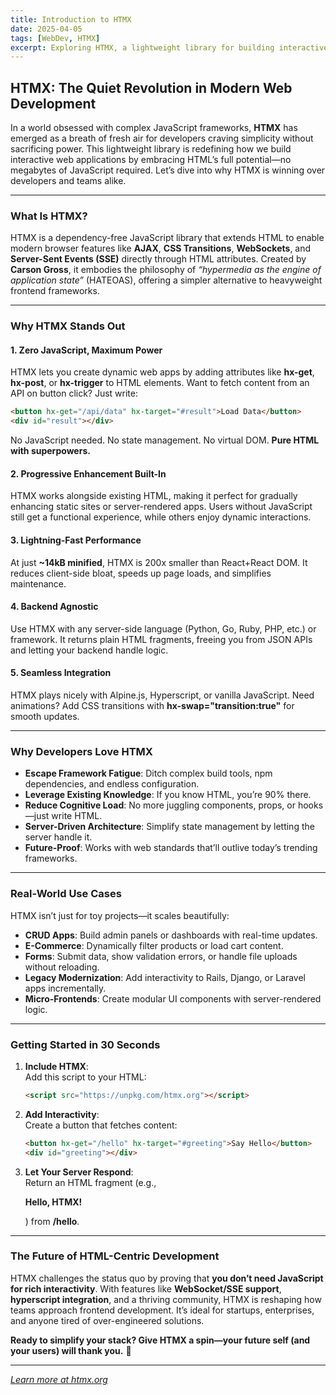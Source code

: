 ```yaml
---
title: Introduction to HTMX
date: 2025-04-05
tags: [WebDev, HTMX]
excerpt: Exploring HTMX, a lightweight library for building interactive web applications by embracing HTML’s full potential.
---
```


## HTMX: The Quiet Revolution in Modern Web Development

In a world obsessed with complex JavaScript frameworks, **HTMX** has emerged as
a breath of fresh air for developers craving simplicity without sacrificing
power. This lightweight library is redefining how we build interactive web
applications by embracing HTML’s full potential—no megabytes of JavaScript
required. Let’s dive into why HTMX is winning over developers and teams alike.

---

### What Is HTMX?

HTMX is a dependency-free JavaScript library that extends HTML to enable modern
browser features like **AJAX**, **CSS Transitions**, **WebSockets**, and
**Server-Sent Events (SSE)** directly through HTML attributes. Created by
**Carson Gross**, it embodies the philosophy of _“hypermedia as the engine of
application state”_ (HATEOAS), offering a simpler alternative to heavyweight
frontend frameworks.

---

### Why HTMX Stands Out

#### 1. **Zero JavaScript, Maximum Power**

HTMX lets you create dynamic web apps by adding attributes like **hx-get**,
**hx-post**, or **hx-trigger** to HTML elements. Want to fetch content from an API
on button click? Just write:

```html
<button hx-get="/api/data" hx-target="#result">Load Data</button>
<div id="result"></div>
```

No JavaScript needed. No state management. No virtual DOM. **Pure HTML with
superpowers.**

#### 2. **Progressive Enhancement Built-In**

HTMX works alongside existing HTML, making it perfect for gradually enhancing
static sites or server-rendered apps. Users without JavaScript still get a
functional experience, while others enjoy dynamic interactions.

#### 3. **Lightning-Fast Performance**

At just **~14kB minified**, HTMX is 200x smaller than React+React DOM. It
reduces client-side bloat, speeds up page loads, and simplifies maintenance.

#### 4. **Backend Agnostic**

Use HTMX with any server-side language (Python, Go, Ruby, PHP, etc.) or
framework. It returns plain HTML fragments, freeing you from JSON APIs and
letting your backend handle logic.

#### 5. **Seamless Integration**

HTMX plays nicely with Alpine.js, Hyperscript, or vanilla JavaScript. Need
animations? Add CSS transitions with **hx-swap="transition:true"** for smooth
updates.

---

### Why Developers Love HTMX

- **Escape Framework Fatigue**: Ditch complex build tools, npm dependencies, and
  endless configuration.
- **Leverage Existing Knowledge**: If you know HTML, you’re 90% there.
- **Reduce Cognitive Load**: No more juggling components, props, or hooks—just
  write HTML.
- **Server-Driven Architecture**: Simplify state management by letting the
  server handle it.
- **Future-Proof**: Works with web standards that’ll outlive today’s trending
  frameworks.

---

### Real-World Use Cases

HTMX isn’t just for toy projects—it scales beautifully:

- **CRUD Apps**: Build admin panels or dashboards with real-time updates.
- **E-Commerce**: Dynamically filter products or load cart content.
- **Forms**: Submit data, show validation errors, or handle file uploads without
  reloading.
- **Legacy Modernization**: Add interactivity to Rails, Django, or Laravel apps
  incrementally.
- **Micro-Frontends**: Create modular UI components with server-rendered logic.

---

### Getting Started in 30 Seconds

1. **Include HTMX**:\
   Add this script to your HTML:

   ```html
   <script src="https://unpkg.com/htmx.org"></script>
   ```

2. **Add Interactivity**:\
   Create a button that fetches content:

   ```html
   <button hx-get="/hello" hx-target="#greeting">Say Hello</button>
   <div id="greeting"></div>
   ```

3. **Let Your Server Respond**:\
   Return an HTML fragment (e.g., **<p>Hello, HTMX!</p>**) from **/hello**.

---

### The Future of HTML-Centric Development

HTMX challenges the status quo by proving that **you don’t need JavaScript for
rich interactivity**. With features like **WebSocket/SSE support**,
**hyperscript integration**, and a thriving community, HTMX is reshaping how
teams approach frontend development. It’s ideal for startups, enterprises, and
anyone tired of over-engineered solutions.

**Ready to simplify your stack? Give HTMX a spin—your future self (and your
users) will thank you.** 🚀

---

_[Learn more at htmx.org](https://htmx.org/)_
